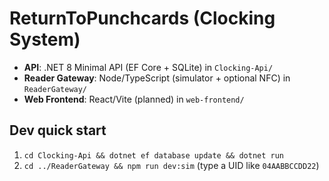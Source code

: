 # ReturnToPunchcards (Clocking System)

- **API**: .NET 8 Minimal API (EF Core + SQLite) in `Clocking-Api/`
- **Reader Gateway**: Node/TypeScript (simulator + optional NFC) in `ReaderGateway/`
- **Web Frontend**: React/Vite (planned) in `web-frontend/`

## Dev quick start
1. `cd Clocking-Api && dotnet ef database update && dotnet run`
2. `cd ../ReaderGateway && npm run dev:sim` (type a UID like `04AABBCCDD22`)
